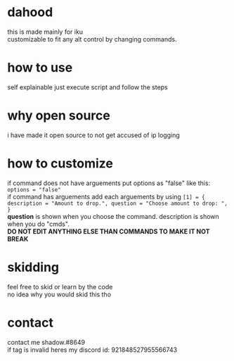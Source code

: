 # dahood
this is made mainly for iku 
<br>
customizable to fit any alt control by changing commands.<br>
# how to use
self explainable just execute script and follow the steps<br>
# why open source
i have made it open source to not get accused of ip logging
# how to customize
if command does not have arguements put options as "false" like this: ``options = "false"``<br>
if command has arguements add each arguements by using ```[1] = { description = "Amount to drop.", question = "Choose amount to drop: ", }```
<br>
**question** is shown when you choose the command. description is shown when you do "cmds".<br>
**DO NOT EDIT ANYTHING ELSE THAN COMMANDS TO MAKE IT NOT BREAK**<br>
# skidding
feel free to skid or learn by the code<br>
no idea why you would skid this tho<br>
# contact
contact me shadow.#8649<br>
if tag is invalid heres my discord id: 921848527955566743<br>
